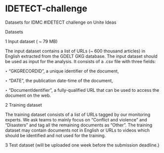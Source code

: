 # IDETECT-challenge
Datasets for IDMC #IDETECT challenge on Unite Ideas

Datasets

1 Input dataset ( ~ 79 MB)

The input dataset contains a list of URLs (~ 600 thousand articles) in English extracted from the GDELT GKG database. The input dataset should be used as input for the analysis. It consists of a .csv file with three fields:

‣ “GKGRECORDID”, a unique identifier of the document, 

‣ “DATE”, the publication date-time of the document, 

‣ “DocumentIdentifier”, a fully-qualified URL that can be used to access the document on the web.


2 Training dataset 

The training dataset consists of a list of URLs tagged by our monitoring experts. We ask teams to mainly focus on “Conflict and violence” and “Disasters” and tag all the remaining documents as “Other”. The training dataset may contain documents not in English or URLs to videos which should be identified and not used for the training. 


3 Test dataset  (will be uploaded one week before the submission deadline.)
